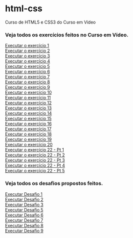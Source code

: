 # html-css
 Curso de HTML5 e CSS3 do Curso em Vídeo
 <h3>Veja todos os exercícios feitos no Curso em Vídeo.</h3>
 <a href="https://matheus-zordan.github.io/html-css/exercicios/ex001/index.html">Executar o exercício 1</a><br>
 <a href="https://matheus-zordan.github.io/html-css/exercicios/ex002/index.html">Executar o exercício 2</a><br>
 <a href="https://matheus-zordan.github.io/html-css/exercicios/ex003/index.html">Executar o exercício 3</a><br>
 <a href="https://matheus-zordan.github.io/html-css/exercicios/ex004/index.html">Executar o exercício 4</a><br>
 <a href="https://matheus-zordan.github.io/html-css/exercicios/ex005/index.html">Executar o exercício 5</a><br>
 <a href="https://matheus-zordan.github.io/html-css/exercicios/ex006/index.html">Executar o exercício 6</a><br>
 <a href="https://matheus-zordan.github.io/html-css/exercicios/ex007/index.html">Executar o exercício 7</a><br>
 <a href="https://matheus-zordan.github.io/html-css/exercicios/ex008/index.html">Executar o exercício 8</a><br>
 <a href="https://matheus-zordan.github.io/html-css/exercicios/ex009/index.html">Executar o exercício 9</a><br>
 <a href="https://matheus-zordan.github.io/html-css/exercicios/ex010/index.html">Executar o exercício 10</a><br>
 <a href="https://matheus-zordan.github.io/html-css/exercicios/ex011/index.html">Executar o exercício 11</a><br>
 <a href="https://matheus-zordan.github.io/html-css/exercicios/ex012/index.html">Executar o exercício 12</a><br>
 <a href="https://matheus-zordan.github.io/html-css/exercicios/ex013/index.html">Executar o exercício 13</a><br>
 <a href="https://matheus-zordan.github.io/html-css/exercicios/ex014/index.html">Executar o exercício 14</a><br>
 <a href="https://matheus-zordan.github.io/html-css/exercicios/ex015/index.html">Executar o exercício 15</a><br>
 <a href="https://matheus-zordan.github.io/html-css/exercicios/ex016/index.html">Executar o exercício 16</a><br>
 <a href="https://matheus-zordan.github.io/html-css/exercicios/ex017/index.html">Executar o exercício 17</a><br>
 <a href="https://matheus-zordan.github.io/html-css/exercicios/ex018/index.html">Executar o exercício 18</a><br>
 <a href="https://matheus-zordan.github.io/html-css/exercicios/ex019/index.html">Executar o exercício 19</a><br>
 <a href="https://matheus-zordan.github.io/html-css/exercicios/ex020/index.html">Executar o exercício 20</a><br>
 <a href="https://matheus-zordan.github.io/html-css/exercicios/ex022/fundo001.html">Executar o exercício 22 - Pt 1</a><br>
 <a href="https://matheus-zordan.github.io/html-css/exercicios/ex022/fundo002.html">Executar o exercício 22 - Pt 2</a><br>
 <a href="https://matheus-zordan.github.io/html-css/exercicios/ex022/fundo003.html">Executar o exercício 22 - Pt 3</a><br>
 <a href="https://matheus-zordan.github.io/html-css/exercicios/ex022/fundo004.html">Executar o exercício 22 - Pt 4</a><br>
 <a href="https://matheus-zordan.github.io/html-css/exercicios/ex022/fundo005.html">Executar o exercício 22 - Pt 5</a><br>
 <h3>Veja todos os desafios propostos feitos.</h3>
 <a href="https://matheus-zordan.github.io/html-css/desafios/modulo-01/d001/desafio1.html">Executar Desafio 1</a><br>
 <a href="https://matheus-zordan.github.io/html-css/desafios/modulo-01/d002/desafio2.html">Executar Desafio 2</a><br>
 <a href="https://matheus-zordan.github.io/html-css/desafios/modulo-01/d003/desafio3.html">Executar Desafio 3</a><br>
 <a href="https://matheus-zordan.github.io/html-css/desafios/modulo-01/d005/desafio5.html">Executar Desafio 5</a><br>
 <a href="https://matheus-zordan.github.io/html-css/desafios/modulo-01/d006/desafio6.html">Executar Desafio 6</a><br>
 <a href="https://matheus-zordan.github.io/html-css/desafios/modulo-01/d007/desafio7.html">Executar Desafio 7</a><br>
 <a href="https://matheus-zordan.github.io/html-css/desafios/modulo-01/d008/index.html">Executar Desafio 8</a><br>
 <a href="https://matheus-zordan.github.io/html-css/desafios/modulo-01/d009/index.html">Executar Desafio 9</a><br>
 
 
   
  
